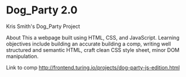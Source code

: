 # Dog_Party 2.0
Kris Smith's Dog_Party Project 

About 
This a webpage built using HTML, CSS, and JavaScript. Learning objectives include building an accurate building a comp, writing well structured and semantic HTML, craft clean CSS style sheet, minor DOM manipulation. 

Link to comp
http://frontend.turing.io/projects/dog-party-js-edition.html